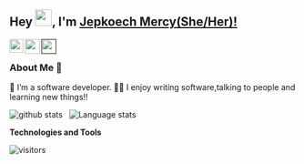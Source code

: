 ## Hey <img src="https://github.com/TheDudeThatCode/TheDudeThatCode/blob/master/Assets/Hi.gif" width="29px">, I'm [Jepkoech Mercy(She/Her)!](https://www.linkedin.com/in/mercy-jepkoech-a889411ab/?original_referer=https%3A%2F%2Fwww%2Egoogle%2Ecom%2F&originalSubdomain=ke) 
<!--
**Nkoech123/Nkoech123** is a ✨ _special_ ✨ repository because its `README.md` (this file) appears on your GitHub profile.

Here are some ideas to get you started:

- 🔭 I’m currently working on ...
- 🌱 I’m currently learning ...
- 👯 I’m looking to collaborate on ...
- 🤔 I’m looking for help with ...
- 💬 Ask me about ...
- 📫 How to reach me: ...
- 😄 Pronouns: ...
- ⚡ Fun fact: ...
-->


<a href="https://www.linkedin.com/in/mercy-jepkoech-a889411ab/?original_referer=https%3A%2F%2Fwww%2Egoogle%2Ecom%2F&originalSubdomain=ke">
  <img align="left" width="24px" src="https://cdn.worldvectorlogo.com/logos/linkedin-icon-2.svg"  />
</a>
<a href="mailto:mailtojepkoechmercy32@gmail.com">
  <img align="left" width="26px" src="https://cdn.jsdelivr.net/npm/simple-icons@v3/icons/gmail.svg" />

<a href="">
  <img align="left" width="26px" src="https://cdn.jsdelivr.net/npm/simple-icons@v3/icons/medium.svg" />
</a>

<br />

### About Me 🚀
🌱 I’m a software developer.
👨‍💻  I enjoy writing software,talking to people and learning new things!! </br>

![github stats](https://github-readme-stats.vercel.app/api?username=jepkoechmercy&show_icons=true&hide_border=true)&nbsp;&nbsp;
![Language stats](https://github-readme-stats-eight-theta.vercel.app/api/top-langs/?username=jepkoechmercy&layout=compact&langs_count=8&hide_border=true)
<br />

**Technologies and Tools**  




![visitors](https://visitor-badge.laobi.icu/badge?page_id=jepkoechmercy.jepkoechmercy)
